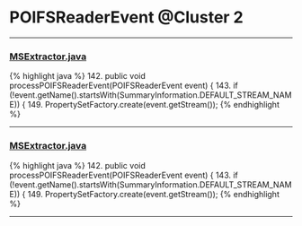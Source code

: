 # POIFSReaderEvent @Cluster 2

***

### [MSExtractor.java](https://searchcode.com/codesearch/view/48925180/)
{% highlight java %}
142. public void processPOIFSReaderEvent(POIFSReaderEvent event) {
143.   if (!event.getName().startsWith(SummaryInformation.DEFAULT_STREAM_NAME)) {
149.                               PropertySetFactory.create(event.getStream());
{% endhighlight %}

***

### [MSExtractor.java](https://searchcode.com/codesearch/view/138790528/)
{% highlight java %}
142. public void processPOIFSReaderEvent(POIFSReaderEvent event) {
143.   if (!event.getName().startsWith(SummaryInformation.DEFAULT_STREAM_NAME)) {
149.                               PropertySetFactory.create(event.getStream());
{% endhighlight %}

***

